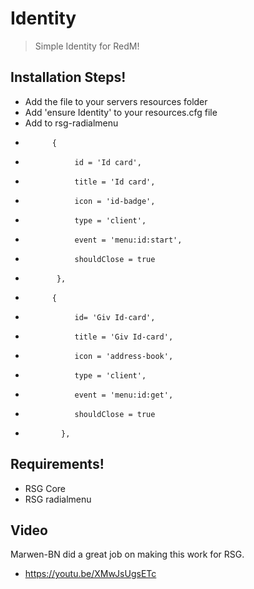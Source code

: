 # Identity

> Simple Identity for RedM!



## Installation Steps!
- Add the file to your servers resources folder
- Add 'ensure Identity' to your resources.cfg file
- Add  to rsg-radialmenu    
-           {
-                id = 'Id card',
-                title = 'Id card',
-                icon = 'id-badge',
-                type = 'client',
-                event = 'menu:id:start',
-                shouldClose = true
-            },
-		    {
-                id= 'Giv Id-card',
-                title = 'Giv Id-card',
-                icon = 'address-book',
-                type = 'client',
-                event = 'menu:id:get',
-                shouldClose = true
-             },
## Requirements!
- RSG Core
- RSG radialmenu 
## Video 

Marwen-BN did a great job on making this work for RSG. 
- https://youtu.be/XMwJsUgsETc
